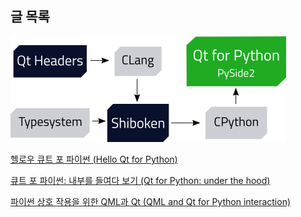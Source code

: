
## 글 목록

![](qtforpython-underthehood.png)

[헬로우 큐트 포 파이썬 (Hello Qt for Python)](Hello-Qt-For-Python.md)

[큐트 포 파이썬: 내부를 들여다 보기 (Qt for Python: under the hood)](Qt-for-Python-under-the-hood.md)

[파이썬 상호 작용을 위한 QML과 Qt (QML and Qt for Python interaction)](QML-and-Qt-for-Python-interaction.md)
